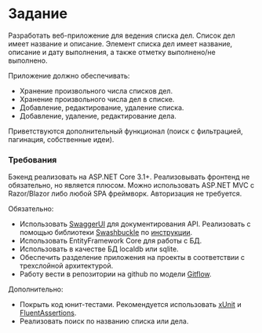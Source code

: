 # Задание
Разработать веб-приложение для ведения списка дел. Список дел имеет название и описание. Элемент списка дел имеет название, описание и дату выполнения, а также отметку выполнено/не выполнено. 

Приложение должно обеспечивать: 
- Хранение произвольного числа списков дел.
- Хранение произвольного числа дел в списке.
- Добавление, редактирование, удаление списка.
- Добавление, удаление, редактирование дела.

Приветствуются дополнительный функционал (поиск с фильтрацией, пагинация, собственные идеи).

### Требования
Бэкенд реализовать на ASP.NET Core 3.1+. Реализовывать фронтенд не обязательно, но является плюсом. Можно использовать ASP.NET MVC c Razor/Blazor либо любой SPA фреймворк. Авторизация не требуется. 

Обязательно:
- Использовать [SwaggerUI](https://swagger.io/tools/swagger-ui/ "REST API Documentation Tool") для документирования API. Реализовать с помощью библиотеки [Swashbuckle](https://www.nuget.org/packages/Swashbuckle.AspNetCore.Swagger/ "NuGet Gallery") по [инструкции](https://docs.microsoft.com/ru-ru/aspnet/core/tutorials/getting-started-with-swashbuckle?view=aspnetcore-3.1&tabs=visual-studio "Начало работы с Swashbuckle и ASP.NET Core").
- Использовать EntityFramework Core для работы с БД.
- Использовать в качестве БД localdb или sqlite.
- Обеспечить разделение приложения на проекты в соответствии с трехслойной архитектурой. 
- Работу вести в репозитории на github по модели [Gitflow](https://www.atlassian.com/ru/git/tutorials/comparing-workflows/gitflow-workflow "Рабочий процесс Gitflow Workflow").

Дополнительно: 
- Покрыть код юнит-тестами. Рекомендуется использовать [xUnit](https://xunit.net/ "xUnit.net") и [FluentAssertions](https://fluentassertions.com/ "Fluent Assertions").
- Реализовать поиск по названию списка или дела.